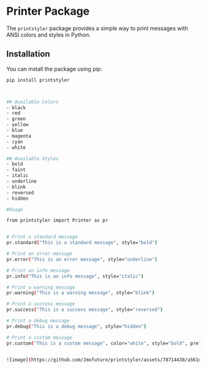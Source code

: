 # Printer Package

The `printstyler` package provides a simple way to print messages with ANSI colors and styles in Python.

## Installation

You can install the package using pip:

```bash
pip install printstyler



## Available Colors
- black
- red
- green
- yellow
- blue
- magenta
- cyan
- white

## Available Styles
- bold
- faint
- italic
- underline
- blink
- reversed
- hidden

#Usage

from printstyler import Printer as pr


# Print a standard message
pr.standard("This is a standard message", style="bold")

# Print an error message
pr.error("This is an error message", style="underline")

# Print an info message
pr.info("This is an info message", style="italic")

# Print a warning message
pr.warning("This is a warning message", style="blink")

# Print a success message
pr.success("This is a success message", style="reversed")

# Print a debug message
pr.debug("This is a debug message", style="hidden")

# Print a custom message
pr.custom("This is a custom message", color="white", style="bold", prefix="Custom:")


![image](https://github.com/Jmofuture/printstyler/assets/78714438/a561d6a8-4f49-49a3-bdb7-24ce3d1da2dc)
